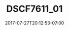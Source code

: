 ---
title: DSCF7611_01
date: 2017-07-27T20:12:53-07:00
draft: false
location: Seattle, WA
img_url: https://d17enza3bfujl8.cloudfront.net/DSCF7611_01.jpg
original_fn: ""
tags:
- Seattle, WA
- Olives
- dogs

---
